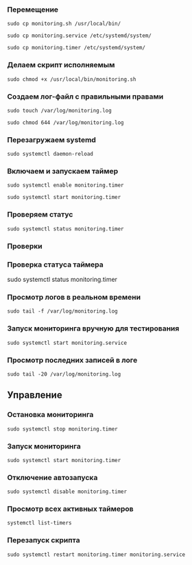 ### Перемещение 
```
sudo cp monitoring.sh /usr/local/bin/
```

```
sudo cp monitoring.service /etc/systemd/system/
```

```
sudo cp monitoring.timer /etc/systemd/system/
```

### Делаем скрипт исполняемым
```
sudo chmod +x /usr/local/bin/monitoring.sh
```

### Создаем лог-файл с правильными правами
```
sudo touch /var/log/monitoring.log
```

```
sudo chmod 644 /var/log/monitoring.log
```

### Перезагружаем systemd
```
sudo systemctl daemon-reload
```

### Включаем и запускаем таймер
```
sudo systemctl enable monitoring.timer
```

```
sudo systemctl start monitoring.timer
```

### Проверяем статус
```
sudo systemctl status monitoring.timer
```

### Проверки 
### Проверка статуса таймера
sudo systemctl status monitoring.timer

### Просмотр логов в реальном времени

```
sudo tail -f /var/log/monitoring.log
```

### Запуск мониторинга вручную для тестирования
```
sudo systemctl start monitoring.service
```
### Просмотр последних записей в логе
```
sudo tail -20 /var/log/monitoring.log
```



## Управление
### Остановка мониторинга
```
sudo systemctl stop monitoring.timer
```

### Запуск мониторинга
```
sudo systemctl start monitoring.timer
```

### Отключение автозапуска
```
sudo systemctl disable monitoring.timer
```

### Просмотр всех активных таймеров
```
systemctl list-timers
```

### Перезапуск скрипта
```
sudo systemctl restart monitoring.timer monitoring.service
```